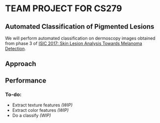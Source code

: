 # TEAM PROJECT FOR CS279

## Automated Classification of Pigmented Lesions 

We will perform automated classification on dermoscopy images obtained from phase 3 of [ISIC 2017: Skin Lesion Analysis Towards Melanoma Detection](https://challenge.kitware.com/#challenge/583f126bcad3a51cc66c8d9a). 

## Approach


## Performance 


### To-do: 
* Extract texture features *(WIP)*
* Extract color features *(WIP)*
* Do a classify *(WIP)*

